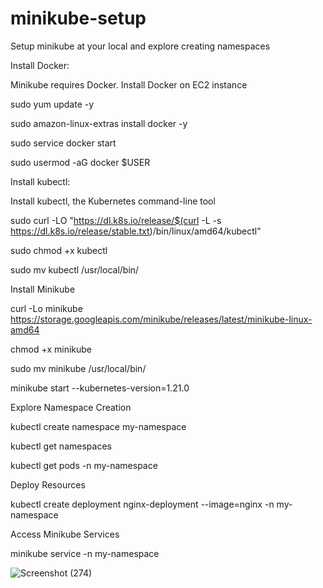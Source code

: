 # minikube-setup

Setup minikube at your local and explore creating namespaces

Install Docker:

Minikube requires Docker. Install Docker on  EC2 instance

sudo yum update -y

sudo amazon-linux-extras install docker -y

sudo service docker start

sudo usermod -aG docker $USER

Install kubectl:

Install kubectl, the Kubernetes command-line tool

sudo curl -LO "https://dl.k8s.io/release/$(curl -L -s https://dl.k8s.io/release/stable.txt)/bin/linux/amd64/kubectl"

sudo chmod +x kubectl

sudo mv kubectl /usr/local/bin/


Install Minikube

curl -Lo minikube https://storage.googleapis.com/minikube/releases/latest/minikube-linux-amd64

chmod +x minikube

sudo mv minikube /usr/local/bin/


minikube start --kubernetes-version=1.21.0

Explore Namespace Creation

kubectl create namespace my-namespace

kubectl get namespaces

kubectl get pods -n my-namespace

Deploy Resources

kubectl create deployment nginx-deployment --image=nginx -n my-namespace

Access Minikube Services

minikube service <service-name> -n my-namespace

![Screenshot (274)](https://github.com/cloudmoh/minikube-setup/assets/126796948/ebdc971b-9cf1-4cd2-a90f-f9cca861c48c)






